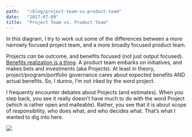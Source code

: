 ```yaml
---
path:	"/blog/project-team-vs-product-team"
date:	"2017-07-09"
title:	"Project Team vs. Product Team"
---
```


In this diagram, I try to work out some of the differences between a more narrowly focused project team, and a more broadly focused product team.

Projects *can* be outcome, and benefits focused (not just output focused). [Benefits realization is a thing](https://en.wikipedia.org/wiki/Benefits_realisation_management). A product team embarks on initiatives, and makes bets and investments (aka Projects). At least in theory, project/program/portfolio governance cares about expected benefits AND actual benefits. So, I dunno, I’m not irked by the word project.

I frequently encounter debates about Projects (and estimates). When you step back, you see it really doesn’t have much to do with the word Project (which is rather open and malleable). Rather, you see that it is about scope of responsibility, who does what, and who decides what. That’s what I wanted to dig into here.

![](/images/1*pBQEhZLXzsPBAyaJJ38nFw.png)